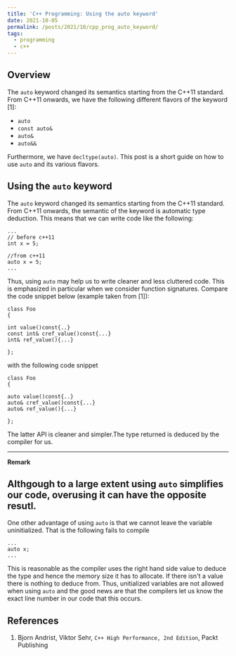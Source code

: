 ```yaml
---
title: 'C++ Programming: Using the auto keyword'
date: 2021-10-05
permalink: /posts/2021/10/cpp_prog_auto_keyword/
tags:
  - programming
  - c++
---
```


## Overview

The ```auto``` keyword changed its semantics starting from the C++11 standard. From C++11 onwards, we have the following different flavors 
of the keyword [1]:

- ```auto```
- ```const auto&```
- ```auto&```
- ```auto&&```

Furthermore, we have ```decltype(auto)```. This post is a short guide on how to use ```auto``` and its various flavors.

## Using the ```auto``` keyword
The ```auto``` keyword changed its semantics starting from the C++11 standard. From C++11 onwards, the semantic of the keyword is 
automatic type deduction. This means that we can write code like the following:

```
...
// before c++11
int x = 5;

//from c++11
auto x = 5;
...
```

Thus, using ```auto``` may help us to write cleaner and less cluttered code. This is emphasized in particular when we consider function signatures. Compare the
code snippet below (example taken from [1]):

```
class Foo
{

int value()const{..}
const int& cref_value()const{...}
int& ref_value(){...}

};
```

with the following code snippet 

```
class Foo
{

auto value()const{..}
auto& cref_value()const{...}
auto& ref_value(){...}

};
```

The latter API is cleaner and simpler.The type returned is deduced by the compiler for us.

---
**Remark**

Althgough to a large extent using ```auto``` simplifies our code, overusing it can have the opposite resutl.
----

One other advantage of using ```auto``` is that we cannot leave the variable uninitialized. That is the following fails to compile

```
...
auto x;
...
```
This is reasonable as the compiler uses the right hand side value to deduce the type and hence the memory size it has to allocate. If there isn't a value there is nothing
to deduce from. Thus, unitialized variables are not allowed when using ```auto``` and the good news are that the compilers let us know the exact line number in our code that this
occurs. 

## References

1. Bjorn Andrist, Viktor Sehr, ```C++ High Performance, 2nd Edition```, Packt Publishing
